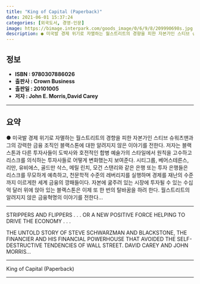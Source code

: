 ```yaml
---
title: "King of Capital (Paperback)"
date: 2021-06-01 15:37:24
categories: [외국도서, 경영-인문]
image: https://bimage.interpark.com/goods_image/0/6/9/8/209990698s.jpg
description: ● 미국발 경제 위기로 자멸하는 월스트리트의 경향을 피한 자본가인 스티브 슈워츠맨과 그의 강력한 금융 조직인 블랙스톤에 대한 알려지지 않은 이야기를 전한다. 저자는 블랙스톤과 다른 투자사들이 도박사와 호전적인 합병 예술가의 스타일에서 원칙을 고수하고 리스크를 의식하는 투자사들로 어떻게
---
```


## **정보**

- **ISBN : 9780307886026**
- **출판사 : Crown Business**
- **출판일 : 20101005**
- **저자 : John E. Morris,David Carey**

------



## **요약**

●  미국발 경제 위기로 자멸하는 월스트리트의 경향을 피한 자본가인 스티브 슈워츠맨과 그의 강력한 금융 조직인 블랙스톤에 대한 알려지지 않은 이야기를 전한다. 저자는 블랙스톤과 다른 투자사들이 도박사와 호전적인 합병 예술가의 스타일에서 원칙을 고수하고 리스크를 의식하는 투자사들로 어떻게 변화했는지 보여준다. 시티그룹, 베어스테른스, 리만, 유비에스, 골드만 삭스, 메릴 린치, 모건 스탠리와 같은 은행 또는 투자 은행들은 리스크를 무모하게 예측하고, 천문학적 수준의 레버리지를 실행하며 경제를 재난의 수준까지 이르게한 세계 금융의 깡패들이다. 자본에 굶주려 있는 시장에 투자될 수 있는 수십억 달러 위에 앉아 있는 블랙스톤은 이제 또 한 번의 탈바꿈을 하려 한다.  월스트리트의 알려지지 않은 금융혁명의 이야기를 전한다...

------

STRIPPERS AND FLIPPERS . . . OR A NEW POSITIVE FORCE HELPING TO DRIVE THE ECONOMY . . .
 
THE UNTOLD STORY OF STEVE SCHWARZMAN AND BLACKSTONE, THE FINANCIER AND HIS FINANCIAL POWERHOUSE THAT AVOIDED THE SELF-DESTRUCTIVE TENDENCIES OF WALL STREET. DAVID CAREY AND JOHN MORRIS... 

------


King of Capital (Paperback) 

------


